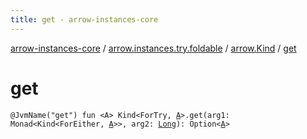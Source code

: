 ```yaml
---
title: get - arrow-instances-core
---
```


[arrow-instances-core](../../index.html) / [arrow.instances.try.foldable](../index.html) / [arrow.Kind](index.html) / [get](./get.html)

# get

`@JvmName("get") fun <A> Kind<ForTry, `[`A`](get.html#A)`>.get(arg1: Monad<Kind<ForEither, `[`A`](get.html#A)`>>, arg2: `[`Long`](https://kotlinlang.org/api/latest/jvm/stdlib/kotlin/-long/index.html)`): Option<`[`A`](get.html#A)`>`